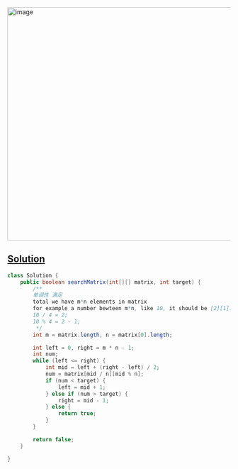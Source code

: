 <img width="526" alt="image" src="https://github.com/kkkkevx/DSA2/assets/108632304/c03aae8b-ee05-4633-afa2-02b480354d13">

## [Solution](https://leetcode.cn/problems/search-a-2d-matrix/description/)

```java
class Solution {
    public boolean searchMatrix(int[][] matrix, int target) {
        /**
        单调性 满足
        total we have m*n elements in matrix
        for example a number bewteen m*n, like 10, it should be [2][1]. how can we get [2][1]?
        10 / 4 = 2;
        10 % 4 = 2 - 1;
         */
        int m = matrix.length, n = matrix[0].length;

        int left = 0, right = m * n - 1;
        int num;
        while (left <= right) {
            int mid = left + (right - left) / 2;
            num = matrix[mid / n][mid % n];
            if (num < target) {
                left = mid + 1;
            } else if (num > target) {
                right = mid - 1;
            } else {
                return true;
            }
        } 

        return false;
    }

}
```
